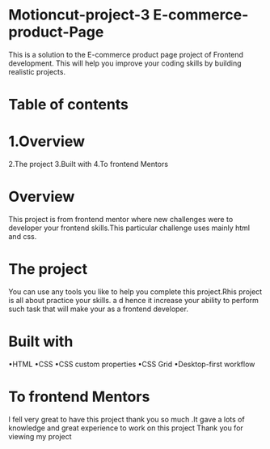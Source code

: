 # Motioncut-project-3 E-commerce-product-Page

This is a solution to the E-commerce product page project of Frontend development. This will help you improve your coding skills by building realistic projects.

# Table of contents
# 1.Overview
2.The project
3.Built with
4.To frontend Mentors

# Overview
This project is from frontend mentor where new challenges were to developer your frontend skills.This particular challenge uses mainly html and css.

# The project
You can use any tools you like to help you complete this  project.Rhis project is all about practice your skills. a d hence it increase your ability to perform such task that will make your as a frontend developer. 

# Built with
•HTML
•CSS
•CSS custom properties
•CSS Grid
•Desktop-first workflow

# To frontend Mentors
I fell very great to have this project thank you so much .It gave a lots of knowledge and great experience to work on this project 
Thank you for viewing my project
